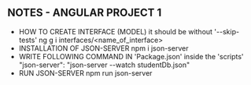 ## NOTES - ANGULAR PROJECT 1

- HOW TO CREATE INTERFACE (MODEL) it should be without '--skip-tests'
  ng g i interfaces/<name_of_interface>
- INSTALLATION OF JSON-SERVER
  npm i json-server
- WRITE FOLLOWING COMMAND IN 'Package.json' inside the 'scripts'
  "json-server": "json-server --watch studentDb.json"
- RUN JSON-SERVER
  npm run json-server
